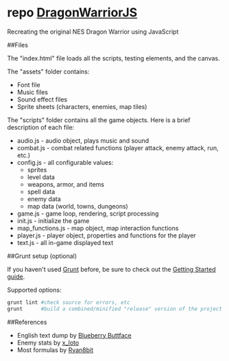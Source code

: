 repo [DragonWarriorJS](https://github.com/MartyHimmel/DragonWarriorJS)
===============

Recreating the original NES Dragon Warrior using JavaScript

##Files

The "index.html" file loads all the scripts, testing elements, and the canvas.

The "assets" folder contains:
* Font file
* Music files
* Sound effect files
* Sprite sheets (characters, enemies, map tiles)

The "scripts" folder contains all the game objects. Here is a brief description
of each file:
* audio.js - audio object, plays music and sound
* combat.js - combat related functions (player attack, enemy attack, run, etc.)
* config.js - all configurable values:
    * sprites
    * level data
    * weapons, armor, and items
    * spell data
    * enemy data
    * map data (world, towns, dungeons)
* game.js - game loop, rendering, script processing
* init.js - initialize the game
* map_functions.js - map object, map interaction functions
* player.js - player object, properties and functions for the player
* text.js - all in-game displayed text

##Grunt setup (optional)

If you haven't used [Grunt](http://gruntjs.com/) before, be sure to check out the [Getting Started guide](http://gruntjs.com/getting-started).

Supported options:

```bash
grunt lint #check source for errors, etc
grunt      #build a combined/minified "release" version of the project
```

##References
* English text dump by [Blueberry Buttface](http://www.gamefaqs.com/nes/563408-dragon-warrior/faqs/54647)
* Enemy stats by [x_loto](http://www.gamefaqs.com/nes/563408-dragon-warrior/faqs/69121)
* Most formulas by [Ryan8bit](http://www.gamefaqs.com/nes/563408-dragon-warrior/faqs/61640)
